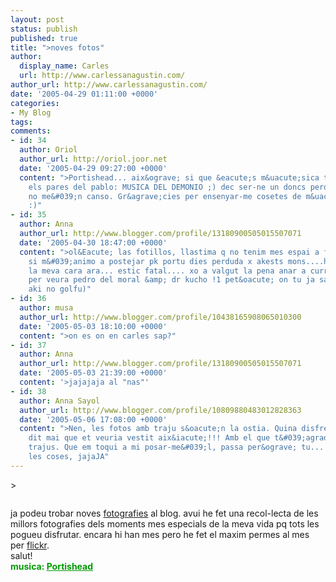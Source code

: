 ```yaml
---
layout: post
status: publish
published: true
title: ">noves fotos"
author:
  display_name: Carles
  url: http://www.carlessanagustin.com/
author_url: http://www.carlessanagustin.com/
date: '2005-04-29 01:11:00 +0000'
categories:
- My Blog
tags:
comments:
- id: 34
  author: Oriol
  author_url: http://oriol.joor.net
  date: '2005-04-29 09:27:00 +0000'
  content: ">Portishead... aix&ograve; si que &eacute;s m&uacute;sica tio. Com deien
    els pares del pablo: MUSICA DEL DEMONIO ;) dec ser-ne un doncs perqu&egrave; m&#039;encanta
    no me&#039;n canso. Gr&agrave;cies per ensenyar-me cosetes de m&uacute;sica mossu
    :)"
- id: 35
  author: Anna
  author_url: http://www.blogger.com/profile/13180900505015507071
  date: '2005-04-30 18:47:00 +0000'
  content: ">ol&Eacute; las fotillos, llastima q no tenim mes espai a flickr...a veure
    si m&#039;animo a postejar pk portu dies perduda x akests mons....hauries de veure
    la meva cara ara... estic fatal.... xo a valgut la pena anar a currar sense dormir
    per veura pedro del moral &amp; dr kucho !1 pet&oacute; on tu ja saps ;) (nono
    aki no golfu)"
- id: 36
  author: musa
  author_url: http://www.blogger.com/profile/10438165908065010300
  date: '2005-05-03 18:10:00 +0000'
  content: ">on es on en carles sap?"
- id: 37
  author: Anna
  author_url: http://www.blogger.com/profile/13180900505015507071
  date: '2005-05-03 21:39:00 +0000'
  content: '>jajajaja al "nas"'
- id: 38
  author: Anna Sayol
  author_url: http://www.blogger.com/profile/10809880483012828363
  date: '2005-05-06 17:08:00 +0000'
  content: ">Nen, les fotos amb traju s&oacute;n la ostia. Quina disfressada. No hagu&eacute;s
    dit mai que et veuria vestit aix&iacute;!!! Amb el que t&#039;agraden a tu els
    trajus. Que em toqui a mi posar-me&#039;l, passa per&ograve; tu... com canvien
    les coses, jajaJA"
---
```

<p>>
<div style="text-align:center;"><a href="http://www.flickr.com/photos/santopics/11384784/" title="SantopicS"><img src="http://photos7.flickr.com/11384784_fe5efaed8e_m.jpg" alt="" /></a></div>
<p> ja podeu trobar noves <a href="http://www.flickr.com/photos/santopics/" target="_blank">fotografies</a> al blog. avui he fet una recol-lecta de les millors fotografies dels moments mes especials de la meva vida pq tots les pogueu disfrutar. encara hi han mes pero he fet el maxim permes al mes per <a href="http://www.flickr.com/" target="_blank">flickr</a>.<br />salut!<br /><span style="font-weight:bold;color:rgb(0,153,0);">musica: </span><a style="font-weight:bold;color:rgb(0,153,0);" href="http://www.artistdirect.com/nad/music/artist/card/0,,480618,00.html?src=redirsearch&amp;artist=Portishead" target="_blank">Portishead</a></p>

